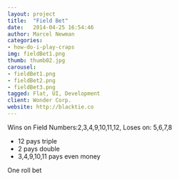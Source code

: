 ```yaml
---
layout: project
title:  "Field Bet"
date:   2014-04-25 16:54:46
author: Marcel Newman
categories:
- how-do-i-play-craps
img: fieldBet1.png
thumb: thumb02.jpg
carousel:
- fieldBet1.png
- fieldBet2.png
- fieldBet3.png
tagged: Flat, UI, Development
client: Wonder Corp.
website: http://blacktie.co
---
```

Wins on Field Numbers:2,3,4,9,10,11,12, Loses on: 5,6,7,8

- 12 pays triple
- 2 pays double
- 3,4,9,10,11 pays even money

One roll bet
